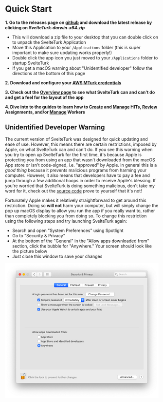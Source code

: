 # Quick Start

 **1. Go to the releases page on [ github](https://github.com/ejolly/svelte-turk/releases) and download the latest release by clicking on *SvelteTurk-darwin-x64.zip***  
  - This will download a zip file to your desktop that you can double click on to unpack the SvelteTurk Application  
  - Move this Application to your `/Applications` folder (this is super important to make sure updating works properly!)
  - Double click the app icon you just moved to your `/Applications` folder to startup SvelteTurk
  - If you get a macOS warning about "Unidentified developer" follow the directions at the bottom of this page  


 **2. Download and configure your [ AWS MTurk credentials](aws-credentials.md)**  

 **3. Check out the [ Overview page](overview.md) to see what SvelteTurk can and can't do and get a feel for the layout of the app**  


 **4. Dive into to the guides to learn how to [ Create](create.md) and [ Manage](manage-hits.md) HITs, [ Review](review-assts.md) Assignments, and/or [ Manage](manage-workers.md) Workers**  


## Unidentified Developer Warning

The current version of SvelteTurk was designed for quick updating and ease of use. However, this means there are certain restrictions, imposed by Apple, on what SvelteTurk can and can't do. If you see this warning when you try to open up SvelteTurk for the first time, it's because Apple is protecting you from using an app that wasn't downloaded from the macOS App store or isn't code-signed, i.e. "approved" by Apple. In general this is a *good thing* because it prevents malicious programs from harming your computer. However, it also means that developers have to pay a fee and jump through a few additional hoops in order to receive Apple's blessing.  If you're worried that SvelteTurk is doing something malicious, don't take my word for it, check out the [source code](https://github.com/ejolly/svelteturk) prove to yourself that it's not! 

Fortunately Apple makes it relatively straightforward to get around this restriction. Doing so **will not** harm your computer, but will simply change the pop up macOS display to allow you run the app if you really want to, rather than completely blocking you from doing so. To change this restriction using the following steps and try launching SvelteTurk again:  

  - Search and open "System Preferences" using Spotlight
  - Go to "Security & Privacy"
  - At the bottom of the "General" in the "Allow apps downloaded from" section, click the bubble for "Anywhere." Your screen should look like the picture below
  - Just close this window to save your changes

  ![](assets/apps-from-anywhere.png)
